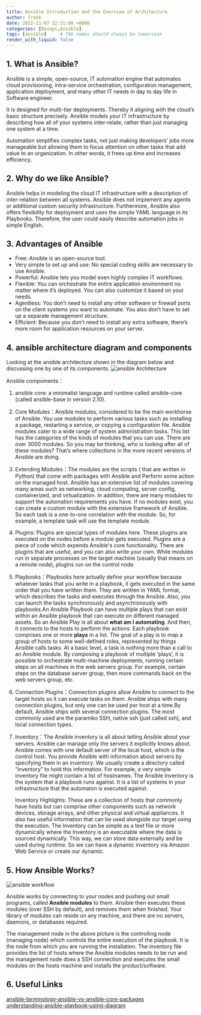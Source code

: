 ```yaml
---
title: Ansible Introduction and the Overview of Architecture
author: frank
date: 2022-11-07 22:51:00 +0800
categories: [Devops,Ansible]
tags: [ansible]     # TAG names should always be lowercase
render_with_liquid: false
---
```



## 1. What is Ansible?
Ansible is a simple, open-source, IT automation engine that automates cloud provisioning, intra-service orchestration, configuration management, application deployment, and many other IT needs in day to day life in Software engineer.

It is designed for multi-tier deployments. Thereby it aligning with the cloud’s basic structure precisely. Ansible models your IT infrastructure by describing how all of your systems inter-relate, rather than just managing one system at a time.

Automation simplifies complex tasks, not just making developers’ jobs more manageable but allowing them to focus attention on other tasks that add value to an organization. In other words, it frees up time and increases efficiency.

## 2. Why do we like Ansible?
Ansible helps in modeling the cloud IT infrastructure with a description of inter-relation between all systems. Ansible does not implement any agents or additional custom security infrastructure. Furthermore, Ansible also offers flexibility for deployment and uses the simple YAML language in its Playbooks. Therefore, the user could easily describe automation jobs in simple English.

## 3. Advantages of Ansible
* Free: Ansible is an open-source tool.
* Very simple to set up and use: No special coding skills are necessary to use Ansible.
* Powerful: Ansible lets you model even highly complex IT workflows.
* Flexible: You can orchestrate the entire application environment no matter where it’s deployed. You can also customize it based on your needs.
* Agentless: You don’t need to install any other software or firewall ports on the client systems you want to automate. You also don’t have to set up a separate management structure.
* Efficient: Because you don’t need to install any extra software, there’s more room for application resources on your server.

## 4. ansible architecture diagram and components

Looking at the ansible architecture shown in the diagram below and discussing one by one of its components.
![ansible Architecture](https://www.ecanarys.com/Portals/0/xBlog/uploads/2020/5/21/8.jpg)

Ansible compoments：

1. ansible core: a minimalist language and runtime called ansible-core (called ansible-base in version 2.10).
2. Core Modules：Ansible modules, considered to be the main workhorse of Ansible. You use modules to perform various tasks such as installing a package, restarting a service, or copying a configuration file. Ansible modules cater to a wide range of system administration tasks. This list has the categories of the kinds of modules that you can use. There are over 3000 modules. So you may be thinking, who is looking after all of these modules? That’s where collections in the more recent versions of Ansible are doing.
3. Extending Modules：The modules are the scripts ( that are written in Python) that come with packages with Ansible and Perform some action on the managed host. Ansible has an extensive list of modules covering many areas such as networking, cloud computing, server config, containerized, and virtualization. In addition, there are many modules to support the automation requirements you have. If no modules exist, you can create a custom module with the extensive framework of Ansible. So each task is a one-to-one correlation with the module. So, for example, a template task will use the template module.
4. Plugins: Plugins are special types of modules here. These plugins are executed on the nodes before a module gets executed. Plugins are a piece of code which expends Ansible's core functionality. There are plugins that are useful, and you can also write your own. While modules run in separate processes on the target machine (usually that means on a remote node), plugins run on the control node.
5. Playbooks：Playbooks here actually define your workflow because whatever tasks that you write in a playbook, it gets executed in the same order that you have written them. They are written in YAML format, which describes the tasks and executes through the Ansible. Also, you can launch the tasks synchronously and asynchronously with playbooks.An Ansible Playbook can have multiple plays that can exist within an Ansible playbook that can execute on different managed assets. So an Ansible Play is all about **what am I automating**. And then, it connects to the hosts to perform the actions. Each playbook comprises one or more **plays** in a list. The goal of a play is to map a group of hosts to some well-defined roles, represented by things Ansible calls tasks. At a basic level, a task is nothing more than a call to an Ansible module. By composing a playbook of multiple ‘plays’, it is possible to orchestrate multi-machine deployments, running certain steps on all machines in the web servers group. For example, certain steps on the database server group, then more commands back on the web servers group, etc.
6. Connection Plugins：Connection plugins allow Ansible to connect to the target hosts so it can execute tasks on them. Ansible ships with many connection plugins, but only one can be used per host at a time.By default, Ansible ships with several connection plugins. The most commonly used are the paramiko SSH, native ssh (just called ssh), and local connection types. 
7. Inventory：The Ansible inventory is all about telling Ansible about your servers. Ansible can manage only the servers it explicitly knows about. Ansible comes with one default server of the local host, which is the control host. You provide Ansible with information about servers by specifying them in an inventory. We usually create a directory called “inventory” to hold this information. For example, a very simple inventory file might contain a list of hostnames. The Ansible Inventory is the system that a playbook runs against. It is a list of systems in your infrastructure that the automaton is executed against. 
   
    Inventory Highlights:
    These are a collection of hosts that commonly have hosts but can comprise other components such as network devices, storage arrays, and other physical and virtual appliances. It also has useful information that can be used alongside our target using the execution. The Inventory can be simple as a text file or more dynamically where the Inventory is an executable where the data is sourced dynamically. This way, we can store data externally and be used during runtime. So we can have a dynamic inventory via Amazon Web Service or create our dynamic.

## 5. How Ansible Works?
![ansible workflow](https://www.devopsschool.com/blog/wp-content/uploads/2019/07/Understanding-Ansible-playbook-using-diagram.jpg)

Ansible works by connecting to your nodes and pushing out small programs, called **Ansible modules** to them. Ansible then executes these modules (over SSH by default), and removes them when finished. Your library of modules can reside on any machine, and there are no servers, daemons, or databases required.

The management node in the above picture is the controlling node (managing node) which controls the entire execution of the playbook. It is the node from which you are running the installation. The inventory file provides the list of hosts where the Ansible modules needs to be run and the management node does a SSH connection and executes the small modules on the hosts machine and installs the product/software.

## 6. Useful Links
[ansible-terminology-ansible-vs-ansible-core-packages](https://www.ansiblepilot.com/articles/ansible-terminology-ansible-vs-ansible-core-packages/)  
[understanding-ansible-playbook-using-diagram](https://www.devopsschool.com/blog/understanding-ansible-playbook-using-diagram/)
